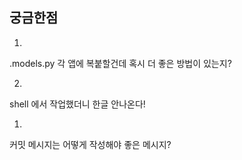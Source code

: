 ## 궁금한점

1.
.models.py 각 앱에 복붙할건데 혹시 더 좋은 방법이 있는지?

2.
shell 에서 작업했더니 한글 안나온다!

1.
커밋 메시지는 어떻게 작성해야 좋은 메시지?
